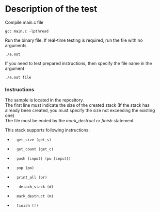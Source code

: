 # Description of the test
Compile main.c file

	gcc main.c -lpthread
Run the binary file.
If real-time testing is required, run the file with no arguments 

	./a.out
	
If you need to test prepared instructions, then specify the file name in the argument

	./a.out file

### Instructions 
The sample is located in the repository.<br>
The first line must indicate the size of the created stack (If the stack has already been created, you must specify the size not exceeding the existing one)<br>
The file must be ended by the *mark_destruct* or *finish* statement

This stack supports following instructions:
*		get_size (get_s)
* 		get_count (get_c)
* 		push [input] (pu [input])
* 		pop (po)
* 		print_all (pr)
*		 detach_stack (d)
* 		mark_destruct (m)
* 		finish (f)
